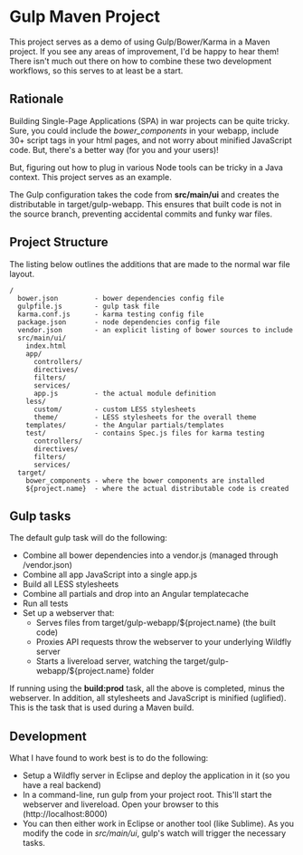 # Gulp Maven Project

This project serves as a demo of using Gulp/Bower/Karma in a Maven project.  If you see any areas of improvement, I'd be happy to hear them!  There isn't much out there on how to combine these two development workflows, so this serves to at least be a start.

## Rationale

Building Single-Page Applications (SPA) in war projects can be quite tricky.  Sure, you could include the _bower_components_ in your webapp, include 30+ script tags in your html pages, and not worry about minified JavaScript code.  But, there's a better way (for you and your users)!

But, figuring out how to plug in various Node tools can be tricky in a Java context.  This project serves as an example. 

The Gulp configuration takes the code from __src/main/ui__ and creates the distributable in target/gulp-webapp. This ensures that built code is not in the source branch, preventing accidental commits and funky war files.

## Project Structure

The listing below outlines the additions that are made to the normal war file layout.

```
/
  bower.json         - bower dependencies config file 
  gulpfile.js        - gulp task file
  karma.conf.js      - karma testing config file
  package.json       - node dependencies config file
  vendor.json        - an explicit listing of bower sources to include
  src/main/ui/
    index.html
    app/
      controllers/
      directives/ 
      filters/    
      services/
      app.js         - the actual module definition
    less/
      custom/        - custom LESS stylesheets
      theme/         - LESS stylesheets for the overall theme
    templates/       - the Angular partials/templates
    test/            - contains Spec.js files for karma testing
      controllers/
      directives/
      filters/
      services/
  target/
    bower_components - where the bower components are installed
    ${project.name}  - where the actual distributable code is created
```

## Gulp tasks

The default gulp task will do the following:
- Combine all bower dependencies into a vendor.js (managed through /vendor.json)
- Combine all app JavaScript into a single app.js
- Build all LESS stylesheets
- Combine all partials and drop into an Angular templatecache
- Run all tests
- Set up a webserver that:
  - Serves files from target/gulp-webapp/${project.name} (the built code)
  - Proxies API requests throw the webserver to your underlying Wildfly server
  - Starts a livereload server, watching the target/gulp-webapp/${project.name} folder

If running using the **build:prod** task, all the above is completed, minus the webserver.  In addition, all stylesheets and JavaScript is minified (uglified).  This is the task that is used during a Maven build.

## Development

What I have found to work best is to do the following:

- Setup a Wildfly server in Eclipse and deploy the application in it (so you have a real backend)
- In a command-line, run gulp from your project root. This'll start the webserver and livereload. Open your browser to this (http://localhost:8000)
- You can then either work in Eclipse or another tool (like Sublime).  As you modify the code in _src/main/ui_, gulp's watch will trigger the necessary tasks.


